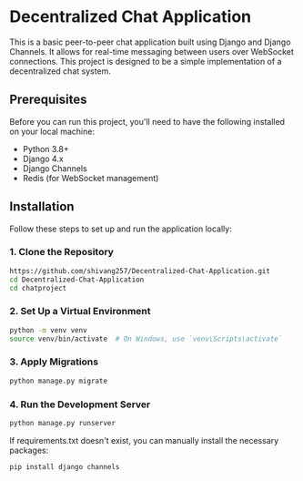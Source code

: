# Decentralized Chat Application

This is a basic peer-to-peer chat application built using Django and Django Channels. It allows for real-time messaging between users over WebSocket connections. This project is designed to be a simple implementation of a decentralized chat system.

## Prerequisites

Before you can run this project, you'll need to have the following installed on your local machine:

- Python 3.8+
- Django 4.x
- Django Channels
- Redis (for WebSocket management)

## Installation

Follow these steps to set up and run the application locally:

### 1. Clone the Repository

```bash
https://github.com/shivang257/Decentralized-Chat-Application.git
cd Decentralized-Chat-Application
cd chatproject
```

### 2. Set Up a Virtual Environment
```bash
python -m venv venv
source venv/bin/activate  # On Windows, use `venv\Scripts\activate`
```

### 3. Apply Migrations
```bash
python manage.py migrate
```

### 4. Run the Development Server
```bash
python manage.py runserver
```

If requirements.txt doesn't exist, you can manually install the necessary packages:
```bash
pip install django channels
```
